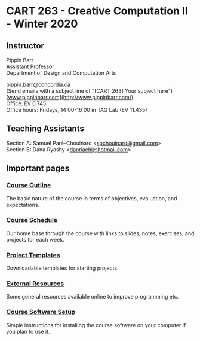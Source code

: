 # CART 263 - Creative Computation II - Winter 2020

## Instructor

Pippin Barr  
Assistant Professor  
Department of Design and Computation Arts  

[pippin.barr@concordia.ca](mailto:pippin.barr@concordia.ca)  
(Send emails with a subject line of "[CART 263] Your subject here")  
[www.pippinbarr.com](http://www.pippinbarr.com/)  
Office: EV 6.745  
Office hours: Fridays, 14:00-16:00 in TAG Lab (EV 11.435)

## Teaching Assistants

Section A: Samuel Paré-Chouinard   <[spchouinard@gmail.com](mailto:spchouinard@gmail.com)>  
Section B: Dana Ryashy <[danriachi@hotmail.com](danriachi@hotmail.com)>

## Important pages

### [Course Outline](course-information/course-outline.md)
The basic nature of the course in terms of objectives, evaluation, and expectations.

### [Course Schedule](course-information/course-schedule.md)
Our home base through the course with links to slides, notes, exercises, and projects for each week.

### [Project Templates](templates/)
Downloadable templates for starting projects.

### [External Resources](course-information/external-resources.md)
Some general resources available online to improve programming etc.

### [Course Software Setup](course-information/course-software-setup.md)
Simple instructions for installing the course software on your computer if you plan to use it.
